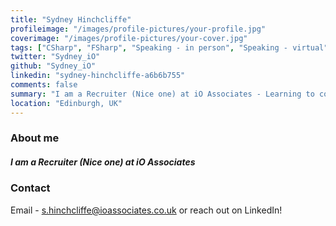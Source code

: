 ```yaml
---
title: "Sydney Hinchcliffe"
profileimage: "/images/profile-pictures/your-profile.jpg"
coverimage: "/images/profile-pictures/your-cover.jpg"
tags: ["CSharp", "FSharp", "Speaking - in person", "Speaking - virtual", "MeetUp Organiser"]
twitter: "Sydney_iO"
github: "Sydney_iO"
linkedin: "sydney-hinchcliffe-a6b6b755"
comments: false
summary: "I am a Recruiter (Nice one) at iO Associates - Learning to code!"
location: "Edinburgh, UK"
---
```



### About me
##### **I am a Recruiter (Nice one) at iO Associates**



### Contact
Email - s.hinchcliffe@ioassociates.co.uk or reach out on LinkedIn!
